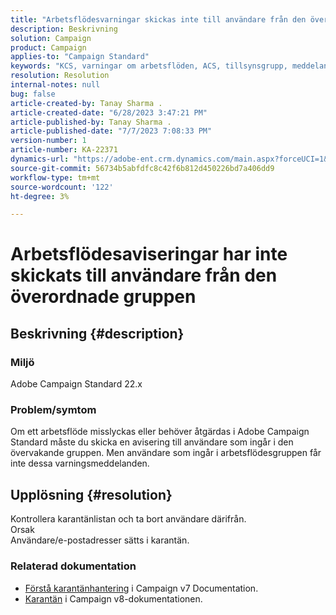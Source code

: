 ```yaml
---
title: "Arbetsflödesvarningar skickas inte till användare från den överordnade gruppen"
description: Beskrivning
solution: Campaign
product: Campaign
applies-to: "Campaign Standard"
keywords: "KCS, varningar om arbetsflöden, ACS, tillsynsgrupp, meddelanden"
resolution: Resolution
internal-notes: null
bug: false
article-created-by: Tanay Sharma .
article-created-date: "6/28/2023 3:47:21 PM"
article-published-by: Tanay Sharma .
article-published-date: "7/7/2023 7:08:33 PM"
version-number: 1
article-number: KA-22371
dynamics-url: "https://adobe-ent.crm.dynamics.com/main.aspx?forceUCI=1&pagetype=entityrecord&etn=knowledgearticle&id=dc9c8e0b-cb15-ee11-8f6e-6045bd006295"
source-git-commit: 56734b5abfdfc8c42f6b812d450226bd7a406dd9
workflow-type: tm+mt
source-wordcount: '122'
ht-degree: 3%

---
```


# Arbetsflödesaviseringar har inte skickats till användare från den överordnade gruppen

## Beskrivning {#description}


### Miljö

Adobe Campaign Standard 22.x

### Problem/symtom

Om ett arbetsflöde misslyckas eller behöver åtgärdas i Adobe Campaign Standard måste du skicka en avisering till användare som ingår i den övervakande gruppen. Men användare som ingår i arbetsflödesgruppen får inte dessa varningsmeddelanden.


## Upplösning {#resolution}


Kontrollera karantänlistan och ta bort användare därifrån.
<br>Orsak<br>
Användare/e-postadresser sätts i karantän.

### Relaterad dokumentation

- [Förstå karantänhantering](https://experienceleague.adobe.com/docs/campaign-classic/using/sending-messages/monitoring-deliveries/understanding-quarantine-management.html) i Campaign v7 Documentation.
- [Karantän](https://experienceleague.adobe.com/docs/campaign/campaign-v8/campaigns/send/failures/quarantines.html) i Campaign v8-dokumentationen.

